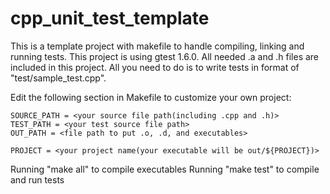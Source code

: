 cpp_unit_test_template
======================

This is a template project with makefile to handle compiling, linking and running tests.
This project is using gtest 1.6.0. All needed .a and .h files are included in this project.
All you need to do is to write tests in format of "test/sample_test.cpp".

Edit the following section in Makefile to customize your own project:

	SOURCE_PATH = <your source file path(including .cpp and .h)>
	TEST_PATH = <your test source file path>
	OUT_PATH = <file path to put .o, .d, and executables>

	PROJECT = <your project name(your executable will be out/${PROJECT})>

Running "make all" to compile executables
Running "make test" to compile and run tests
